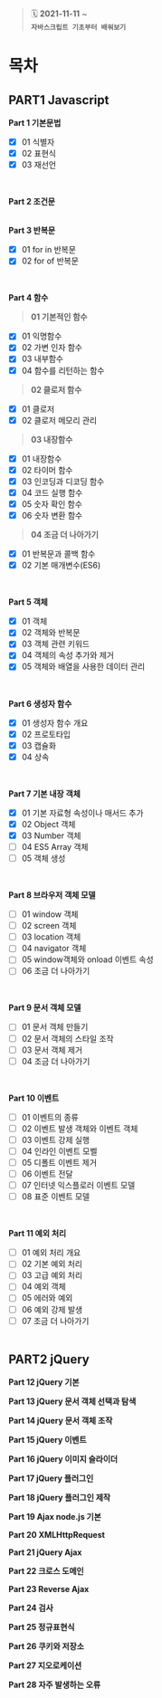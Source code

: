 > :spiral_calendar: __2021-11-11__ ~<br/>
> __`자바스크립트 기초부터 배워보기`__
# 목차


## PART1 Javascript

**Part 1 기본문법**<br>
- [x]  01 식별자
- [x]  02 표현식
- [x]  03 재선언
<br>

**Part 2 조건문**<br>
<br>

**Part 3 반복문**<br>
- [x]  01 for in 반복문
- [x]  02 for of 반복문
<br>

**Part 4 함수**<br>

>__01 기본적인 함수__
- [x]  01 익명함수
- [x]  02 가변 인자 함수
- [x]  03 내부함수
- [x]  04 함수를 리턴하는 함수

>__02 클로저 함수__
- [x]  01 클로저
- [x]  02 클로저 메모리 관리

>__03 내장함수__
- [x]  01 내장함수
- [x]  02 타이머 함수
- [x]  03 인코딩과 디코딩 함수
- [x]  04 코드 실행 함수
- [x]  05 숫자 확인 함수
- [x]  06 숫자 변환 함수

>__04 조금 더 나아가기__
- [x]  01 반복문과 콜백 함수
- [x]  02 기본 매개변수(ES6)

<br>

**Part 5 객체**<br>
- [x]  01 객체
- [x]  02 객체와 반복문
- [x]  03 객체 관련 키워드
- [x]  04 객체의 속성 추가와 제거
- [x]  05 객체와 배열을 사용한 데이터 관리
<br>

**Part 6 생성자 함수**<br>
- [x]  01 생성자 함수 개요
- [x]  02 프로토타입
- [x]  03 캡슐화
- [x]  04 상속
<br>


**Part 7 기본 내장 객체**<br>
- [x]  01 기본 자료형 속성이나 매서드 추가
- [x]  02 Object 객체
- [x]  03 Number 객체
- [ ]  04 ES5 Array 객체
- [ ]  05 객체 생성
<br>


**Part 8 브라우저 객체 모델**<br>
- [ ]  01 window 객체
- [ ]  02 screen 객체
- [ ]  03 location 객체
- [ ]  04 navigator 객체
- [ ]  05 window객체와 onload 이벤트 속성
- [ ]  06 조금 더 나아가기
<br>

**Part 9 문서 객체 모델**<br>
- [ ]  01 문서 객체 만들기
- [ ]  02 문서 객체의 스타일 조작
- [ ]  03 문서 객체 제거
- [ ]  04 조금 더 나아가기
<br>

**Part 10 이벤트**<br>
- [ ]  01 이벤트의 종류
- [ ]  02 이벤트 발생 객체와 이벤트 객체
- [ ]  03 이벤트 강제 실행
- [ ]  04 인라인 이벤트 모벨
- [ ]  05 디폴트 이벤트 제거
- [ ]  06 이벤트 전달
- [ ]  07 인터넷 익스플로러 이벤트 모델
- [ ]  08 표준 이벤트 모델
<br>


**Part 11 예외 처리**<br>
- [ ]  01 예외 처리 개요
- [ ]  02 기본 예외 처리
- [ ]  03 고급 예외 처리
- [ ]  04 예외 객체
- [ ]  05 에러와 예외
- [ ]  06 예외 강제 발생
- [ ]  07 조금 더 나아가기
<br><br>

## PART2 jQuery
**Part 12 jQuery 기본**<br>


**Part 13 jQuery 문서 객체 선택과 탐색**<br>


**Part 14 jQuery 문서 객체 조작**<br>


**Part 15 jQuery 이벤트**<br>


**Part 16 jQuery 이미지 슬라이더**<br>

**Part 17 jQuery 플러그인**<br>

**Part 18 jQuery 플러그인 제작**<br>

**Part 19 Ajax node.js 기본**<br>

**Part 20 XMLHttpRequest**<br>

**Part 21 jQuery Ajax**<br>

**Part 22 크로스 도메인**<br>

**Part 23 Reverse Ajax**<br>

**Part 24 검사**<br>

**Part 25 정규표현식**<br>

**Part 26 쿠키와 저장소**<br>

**Part 27 지오로케이션**<br>

**Part 28 자주 발생하는 오류**<br>
